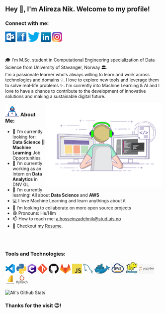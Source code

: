 ## Hey 👋, I'm Alireza Nik. Welcome to my profile!
### Connect with me: 
[![Outlook](icons/email.png)](mailto:a.hosseinzadehnik@stud.uis.no)
[![Facebook](icons/facebook.png)](https://www.facebook.com/alireza.hoseinzade.1/)
[![Twitter](icons/twitter.png)](https://twitter.com/alireza_hzn)
[![LinkedIn](icons/linkedin.png)](https://www.linkedin.com/in/alireza-hossein-zadeh-nik/)
[![Instagram](icons/instagram.png)](https://www.instagram.com/aliii_hzn/)

<br/>

🎓 I'm  M.Sc. student in Computational Engineering specialization of Data Science from University of Stavanger, Norway 🏛.<br/>
I'm a passionate learner who's always willing to learn and work across technologies and domains 💡. I love to explore new tools and leverage them to solve real-life problems ✨. I'm currently into Machine Learning & AI and I love to have a chance to contribute to the development of innovative solutions and making a sustainable digital future.


<img align="right" alt="GIF" src="https://github.com/Ali-HZN/Ali-HZN/blob/main/gifs/developer.gif" width="375" height="270" />

### <img src="https://github.com/Ali-HZN/Ali-HZN/blob/main/gifs/hacker.gif" width="45px"> About Me:

- 🙌 I'm currently looking for: **Data Science || Machine Learning** Job Opportunities
- 🔭 I’m currently working as an Intern on **Data Analytics** in DNV GL
- 🌱 I’m currently learning: All about **Data Science** and **AWS**
- 💻 I love Machine Learning and learn anythings about it
- 👯 I’m looking to collaborate on more open source projects
- 😄 Pronouns: He/Him
- 📫 How to reach me: a.hosseinzadehnik@stud.uis.no
- 📝 Checkout my [Resume](https://github.com/Ali-HZN/Ali-HZN/blob/main/Resume.pdf).

<br/>
<br/>

### Tools and Technologies:

<a href="https://code.visualstudio.com/" title="Visual Studio Code"><img src="icons/vscode.png" /></a>
<a href="https://www.python.org/" title="Python"><img src="icons/python.png" /></a>
<a href="https://en.wikipedia.org/wiki/C_(programming_language)" title="C"><img src="icons/csharp.png" /></a>
<a href="https://git-scm.com/" title="Git"><img src="icons/git.png" /></a>
<a href="https://github.com/" title="GitHub"><img src="icons/github.png" /></a>
<a href="https://gitlab.com/" title="GitLab"><img src="icons/gitlab.png" /></a>
<a href="https://en.wikipedia.org/wiki/JavaScript" title="JavaScript"><img src="icons/javascript.png" /></a>
<a href="https://www.mysql.com/" title="MySQL"><img src="icons/mysql.png" /></a>
<a href="https://www.docker.com/" title="Docker"><img src="icons/docker.png" /></a>
<a href="https://aws.amazon.com/" title="Docker"><img src="icons/middle.png" /></a>
<a href="https://hadoop.apache.org/" title="Docker"><img src="icons/Hadoop.png" /></a>
<a href="https://jupyter.org/" title="Docker"><img src="icons/jup.png" /></a>
<a href="https://powerbi.microsoft.com/en-us/" title="Docker"><img src="icons/power.png" /></a>
<a href="https://pytorch.org/" title="Docker"><img src="icons/torch.png" /></a>


![َAli's Github Stats](https://github-readme-stats.vercel.app/api?username=Ali-HZN&count_private=true&show_icons=true&include_all_commits=true)
<br/>

### Thanks for the visit 😉!
